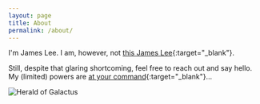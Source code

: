 ```yaml
---
layout: page
title: About
permalink: /about/
---
```


I'm James Lee. I am, however, not [this James Lee](https://www.amazon.com/gp/product/1681646560/ref=as_li_qf_sp_asin_il_tl?ie=UTF8&tag=kcbighuge-20&camp=1789&creative=9325&linkCode=as2&creativeASIN=1681646560&linkId=44912b766c23245196a1ad2c379aa3a9){:target="_blank"}.

Still, despite that glaring shortcoming, feel free to reach out and say hello. My (limited) powers are [at your command](http://pbfcomics.com/commisioned/Herald_of_Galactus/){:target="_blank"}...  


![Herald of Galactus](http://pbfcomics.com/wp-content/uploads/2017/05/GCPBF-New_Herald_of_Galactus-for-Marvel.png)
